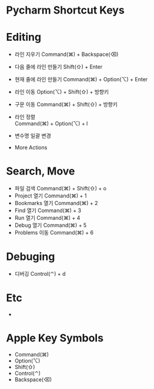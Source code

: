 Pycharm Shortcut Keys
===

# Editing
- 라인 지우기
  Command(⌘) + Backspace(⌫)
- 다음 줄에 라인 만들기
  Shift(⇧) + Enter
- 현재 줄에 라인 만들기
  Command(⌘) + Option(⌥) + Enter
- 라인 이동
  Option(⌥) + Shift(⇧) + 방향키
- 구문 이동
  Command(⌘) + Shift(⇧) + 방향키

- 라인 정렬 <br>
  Command(⌘) + Option(⌥) + l
- 변수명 일괄 변경 <br>
  
- More Actions
  

# Search, Move
- 파일 검색
  Command(⌘) + Shift(⇧) + o
- Project 열기
  Command(⌘) + 1
- Bookmarks 열기
  Command(⌘) + 2
- Find 열기
  Command(⌘) + 3
- Run 열기
  Command(⌘) + 4
- Debug 열기
  Command(⌘)  + 5  
- Problems 이동
  Command(⌘) + 6

# Debuging
- 디버깅
  Control(⌃) + d
# Etc
- 


# Apple Key Symbols
- Command(⌘)
- Option(⌥)
- Shift(⇧)
- Control(⌃)
- Backspace(⌫)